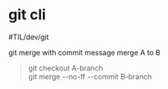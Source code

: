 # git cli
#TIL/dev/git

git merge with commit message
merge A to B

> git checkout A-branch  
> git merge --no-ff --commit  B-branch  



